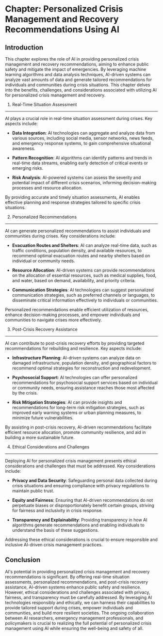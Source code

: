 Chapter: Personalized Crisis Management and Recovery Recommendations Using AI
=============================================================================

Introduction
------------

This chapter explores the role of AI in providing personalized crisis management and recovery recommendations, aiming to enhance public safety and mitigate the impact of emergencies. By leveraging machine learning algorithms and data analysis techniques, AI-driven systems can analyze vast amounts of data and generate tailored recommendations for individuals and communities during crisis situations. This chapter delves into the benefits, challenges, and considerations associated with utilizing AI for personalized crisis management and recovery.

1. Real-Time Situation Assessment
---------------------------------

AI plays a crucial role in real-time situation assessment during crises. Key aspects include:

* **Data Integration**: AI technologies can aggregate and analyze data from various sources, including social media, sensor networks, news feeds, and emergency response systems, to gain comprehensive situational awareness.

* **Pattern Recognition**: AI algorithms can identify patterns and trends in real-time data streams, enabling early detection of critical events or emerging risks.

* **Risk Analysis**: AI-powered systems can assess the severity and potential impact of different crisis scenarios, informing decision-making processes and resource allocation.

By providing accurate and timely situation assessments, AI enables effective planning and response strategies tailored to specific crisis situations.

2. Personalized Recommendations
-------------------------------

AI can generate personalized recommendations to assist individuals and communities during crises. Key considerations include:

* **Evacuation Routes and Shelters**: AI can analyze real-time data, such as traffic conditions, population density, and available resources, to recommend optimal evacuation routes and nearby shelters based on individual or community needs.

* **Resource Allocation**: AI-driven systems can provide recommendations on the allocation of essential resources, such as medical supplies, food, and water, based on demand, availability, and priority criteria.

* **Communication Strategies**: AI technologies can suggest personalized communication strategies, such as preferred channels or languages, to disseminate critical information effectively to individuals or communities.

Personalized recommendations enable efficient utilization of resources, enhance decision-making processes, and empower individuals and communities to navigate crises more effectively.

3. Post-Crisis Recovery Assistance
----------------------------------

AI can contribute to post-crisis recovery efforts by providing targeted recommendations for rebuilding and resilience. Key aspects include:

* **Infrastructure Planning**: AI-driven systems can analyze data on damaged infrastructure, population density, and geographical factors to recommend optimal strategies for reconstruction and redevelopment.

* **Psychosocial Support**: AI technologies can offer personalized recommendations for psychosocial support services based on individual or community needs, ensuring assistance reaches those most affected by the crisis.

* **Risk Mitigation Strategies**: AI can provide insights and recommendations for long-term risk mitigation strategies, such as improved early warning systems or urban planning measures, to minimize future vulnerabilities.

By assisting in post-crisis recovery, AI-driven recommendations facilitate efficient resource allocation, promote community resilience, and aid in building a more sustainable future.

4. Ethical Considerations and Challenges
----------------------------------------

Deploying AI for personalized crisis management presents ethical considerations and challenges that must be addressed. Key considerations include:

* **Privacy and Data Security**: Safeguarding personal data collected during crisis situations and ensuring compliance with privacy regulations to maintain public trust.

* **Equity and Fairness**: Ensuring that AI-driven recommendations do not perpetuate biases or disproportionately benefit certain groups, striving for fairness and inclusivity in crisis response.

* **Transparency and Explainability**: Providing transparency in how AI algorithms generate recommendations and enabling individuals to understand the basis of these suggestions.

Addressing these ethical considerations is crucial to ensure responsible and inclusive AI-driven crisis management practices.

Conclusion
----------

AI's potential in providing personalized crisis management and recovery recommendations is significant. By offering real-time situation assessments, personalized recommendations, and post-crisis recovery assistance, AI-driven systems enhance public safety and resilience. However, ethical considerations and challenges associated with privacy, fairness, and transparency must be carefully addressed. By leveraging AI technologies responsibly and ethically, we can harness their capabilities to provide tailored support during crises, empower individuals and communities, and build more resilient societies. The ongoing collaboration between AI researchers, emergency management professionals, and policymakers is crucial to realizing the full potential of personalized crisis management using AI while ensuring the well-being and safety of all.
